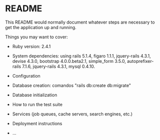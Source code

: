 # README

This README would normally document whatever steps are necessary to get the
application up and running.

Things you may want to cover:

* Ruby version: 2.4.1

* System dependencies: 
    using rails 5.1.4, figaro 1.1.1, jquery-rails 4.3.1, devise 4.3.0, bootstrap 4.0.0.beta2.1, simple_form 3.5.0, autoprefixer-rails 7.1.6, jquery-rails 4.3.1, mysql 0.4.10.

* Configuration

* Database creation: 
    comandos "rails db:create db:migrate"

* Database initialization

* How to run the test suite

* Services (job queues, cache servers, search engines, etc.)

* Deployment instructions

* ...
